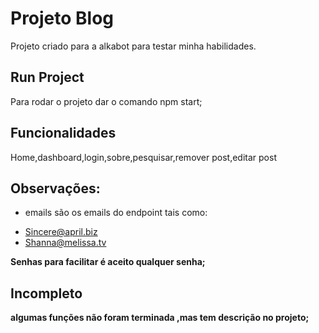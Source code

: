 # Projeto Blog 

Projeto criado para a alkabot para testar minha habilidades.

## Run Project

Para rodar o projeto dar o comando npm start;

## Funcionalidades

Home,dashboard,login,sobre,pesquisar,remover post,editar post

## Observações:
 - emails são os emails do endpoint tais como:
 * Sincere@april.biz
 * Shanna@melissa.tv

**Senhas para facilitar  é aceito qualquer senha;**

## Incompleto
  **algumas funções não foram terminada ,mas tem descrição no projeto;**
